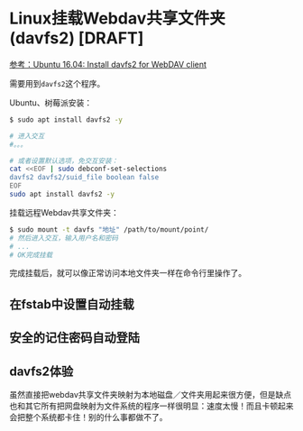 # Linux挂载Webdav共享文件夹 (davfs2) [DRAFT]

[参考：Ubuntu 16.04: Install davfs2 for WebDAV client](https://www.hiroom2.com/2017/07/30/ubuntu-1604-davfs2-en/)


需要用到`davfs2`这个程序。

Ubuntu、树莓派安装：
```sh
$ sudo apt install davfs2 -y

# 进入交互
#。。。

# 或者设置默认选项，免交互安装：
cat <<EOF | sudo debconf-set-selections
davfs2 davfs2/suid_file boolean false
EOF
sudo apt install davfs2 -y
```


挂载远程Webdav共享文件夹：
```sh
$ sudo mount -t davfs "地址" /path/to/mount/point/
# 然后进入交互，输入用户名和密码
# ...
# OK完成挂载
```

完成挂载后，就可以像正常访问本地文件夹一样在命令行里操作了。


## 在fstab中设置自动挂载


## 安全的记住密码自动登陆


## davfs2体验

虽然直接把webdav共享文件夹映射为本地磁盘／文件夹用起来很方便，但是缺点也和其它所有把网盘映射为文件系统的程序一样很明显：速度太慢！而且卡顿起来会把整个系统都卡住！别的什么事都做不了。

